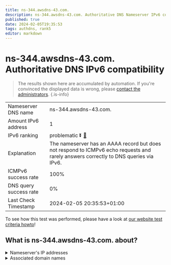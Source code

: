 ```yaml
---
title: ns-344.awsdns-43.com.
description: ns-344.awsdns-43.com. Authoritative DNS Nameserver IPv6 compatibility
published: true
date: 2024-02-05T19:35:53
tags: authdns, rank5
editor: markdown
---
```


# ns-344.awsdns-43.com. Authoritative DNS IPv6 compatibility

> The results shown here are accumulated by automation. If you're convinced the displayed data is wrong, please [contact the administrators](/howto/chat). 
{.is-info}




|   |   |
| - | - |
| Nameserver DNS name | ns-344.awsdns-43.com.
| Amount IPv6 address | 1
| IPv6 ranking | problematic :arrow_double_down: [🔗](/howto/ranking) |
| Explanation | The nameserver has an AAAA record but does not respond to ICMPv6 echo requests and rarely answers correctly to DNS queries via IPv6. |
| ICMPv6 success rate | 100%|
| DNS query success rate | 0% |
| Last Check Timestamp | 2024-02-05 20:35:53+01:00 |

To see how this test was performed, please have a look at [our website test criteria howto](/howto/testcriteria/authdns)!


## What is ns-344.awsdns-43.com. about?




<details>
<summary>Nameserver's IP addresses</summary>

2600:9000:5301:5800::1

</details>



<details>
<summary>Associated domain names</summary>

www.quora.com

</details>
